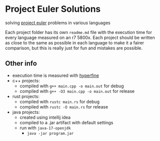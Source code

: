 # Project Euler Solutions
solving [project euler](https://projecteuler.net) problems in various languages

Each project folder has its own `readme.md` file with the execution time for every language measured on an r7 5800x. Each project should be written as close to the same as possible in each language to make it a fairer comparison, but this is really just for fun and mistakes are possible.

## Other info

- execution time is measured with [hyperfine](https://github.com/sharkdp/hyperfine)
- c++ projects:
  - compiled with `g++ main.cpp -o main.out` for debug
  - compiled with `g++ -O3 main.cpp -o main.out` for release
- rust projects:
  - compiled with `rustc main.rs` for debug
  - compiled with `rustc -O main.rs` for release
- java projects:
  - created using intellij idea
  - compiled to a .jar artifact with default settings
  - run with `java-17-openjdk`
    - `java -jar program.jar`